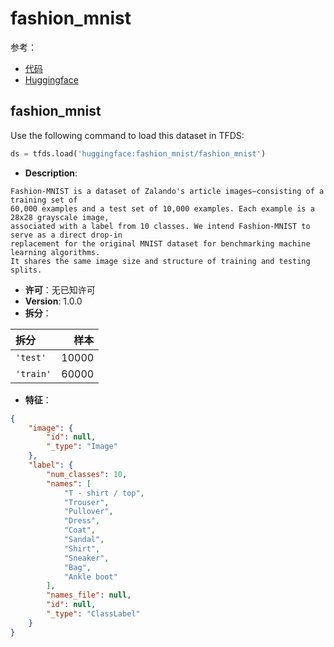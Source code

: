 # fashion_mnist

参考：

- [代码](https://github.com/huggingface/datasets/blob/master/datasets/fashion_mnist)
- [Huggingface](https://huggingface.co/datasets/fashion_mnist)

## fashion_mnist

Use the following command to load this dataset in TFDS:

```python
ds = tfds.load('huggingface:fashion_mnist/fashion_mnist')
```

- **Description**:

```
Fashion-MNIST is a dataset of Zalando's article images—consisting of a training set of
60,000 examples and a test set of 10,000 examples. Each example is a 28x28 grayscale image,
associated with a label from 10 classes. We intend Fashion-MNIST to serve as a direct drop-in
replacement for the original MNIST dataset for benchmarking machine learning algorithms.
It shares the same image size and structure of training and testing splits.
```

- **许可**：无已知许可
- **Version**: 1.0.0
- **拆分**：

拆分 | 样本
:-- | --:
`'test'` | 10000
`'train'` | 60000

- **特征**：

```json
{
    "image": {
        "id": null,
        "_type": "Image"
    },
    "label": {
        "num_classes": 10,
        "names": [
            "T - shirt / top",
            "Trouser",
            "Pullover",
            "Dress",
            "Coat",
            "Sandal",
            "Shirt",
            "Sneaker",
            "Bag",
            "Ankle boot"
        ],
        "names_file": null,
        "id": null,
        "_type": "ClassLabel"
    }
}
```
